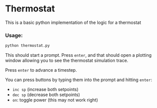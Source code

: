 # Thermostat

This is a basic python implementation of the logic for a thermostat

### Usage:

```bash
python thermostat.py
```

This should start a prompt. Press `enter`, and that should open a plotting window allowing you to see the thermostat simulation trace.

Press `enter` to advance a timestep.

You can press buttons by typing them into the prompt and hitting `enter`:
- `inc sp` (increase both setpoints)
- `dec sp` (decrease both setpoints)
- `on`: toggle power (this may not work right)

